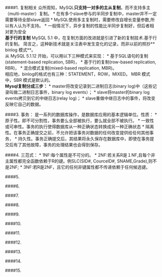 ####1. 复制相关
众所周知，MySQL**只支持一对多的主从复制**，而不支持多主（multi-master）复制。 
* 
在有多个slave参与的半同步复制中，master并不一定需要等待全部slave返回
* 
MySQL使用多主复制时，需要修改自增长变量参数,所以有人认为不支持。
* 
一般情况下，异步复制的性能比半同步复制好，但后者相对更为安全<br>
**基于行的复制** MySQL 5.1 中，在复制方面的改进就是引进了新的复制技术.基于行的复制。
简言之，这种新技术就是关注表中发生变化的记录，而非以前的照抄** binlog 模式**。<br>
从 MySQL 5.1.12 开始，可以用以下三种模式来实现：
* 
基于SQL语句的复制(statement-based replication, SBR)，
* 
基于行的复制(row-based replication, RBR)，
* 
混合模式复制(mixed-based replication, MBR)。<br>
相应地，binlog的格式也有三种：STATEMENT，ROW，MIXED。 MBR 模式中，SBR 模式是默认的。<br>
**Mysql复制分成三步：** 
* 
master将改变记录到二进制日志(binary log)中（这些记录叫做二进制日志事件，binary log events）； 
* 
slave将master的binary log events拷贝到它的中继日志(relay log)； 
* 
slave重做中继日志中的事件，将改变反映它自己的数据。

####3. 事务：
是一系列的数据库操作，是数据库应用的基本逻辑单位。性质：
* 
原子性。即不可分割性，事务要么全部被执行，要么就全部不被执行。
* 
一致性或可串性。事务的执行使得数据库从一种正确状态转换成另一种正确状态
* 
隔离性。在事务正确提交之前，不允许把该事务对数据的任何改变提供给任何其他事务，
* 
持久性。事务正确提交后，其结果将永久保存在数据库中，即使在事务提交后有了其他故障，事务的处理结果也会得到保存。

####4. 三范式：
* 
1NF:每个属性是不可分的。 
* 
2NF:若关系R是１NF,且每个非主属性都完全函数依赖于R的键。例SLC(SID#, CourceID#, SNAME,Grade),则不是2NF; 
* 
3NF:若R是2NF，且它的任何非键属性都不传递依赖于任何候选键。

####5. 

####6. 

####7. 

####8. 

####9. 

####10. 

####11. 

####12. 

####13. 

####14. 

####15. 

